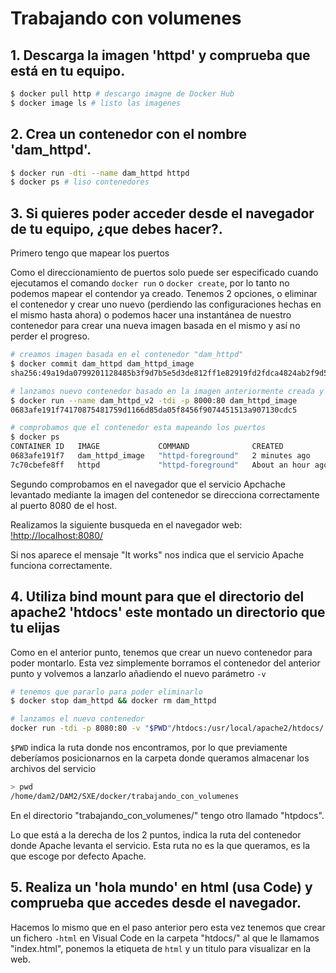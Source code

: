 # Trabajando con volumenes
## 1. Descarga la imagen 'httpd' y comprueba que está en tu equipo.
```bash
$ docker pull http # descargo imagne de Docker Hub
$ docker image ls # listo las imagenes
```
## 2. Crea un contenedor con el nombre 'dam_httpd'.
```bash
$ docker run -dti --name dam_httpd httpd 
$ docker ps # liso contenedores
```

## 3. Si quieres poder acceder desde el navegador de tu equipo, ¿que debes hacer?.

Primero tengo que mapear los puertos

Como el direccionamiento de puertos solo puede ser especificado cuando ejecutamos el comando `docker run` o `docker create`, por lo tanto no podemos mapear el contendor ya creado. Tenemos 2 opciones, o eliminar el contenedor y crear uno nuevo (perdiendo las configuraciones hechas en el mismo hasta ahora) o podemos hacer una instantánea de
nuestro contenedor para crear una nueva imagen basada en el mismo y así no perder el progreso.

```bash
# creamos imagen basada en el contenedor "dam_httpd"
$ docker commit dam_httpd dam_httpd_image
sha256:49a19da0799201128485b3f9d7b5e5d3de812ff1e82919fd2fdca4824ab2f9d5

# lanzamos nuevo contenedor basado en la imagen anteriormente creada y mapeando los puerto
$ docker run --name dam_httpd_v2 -tdi -p 8000:80 dam_httpd_image 
0683afe191f74170875481759d1166d85da05f8456f9074451513a907130cdc5

# comprobamos que el contenedor esta mapeando los puertos
$ docker ps
CONTAINER ID   IMAGE             COMMAND              CREATED             STATUS             PORTS                                   NAMES
0683afe191f7   dam_httpd_image   "httpd-foreground"   2 minutes ago       Up 2 minutes       0.0.0.0:8000->80/tcp, :::8000->80/tcp   dam_httpd_v2
7c70cbefe8ff   httpd             "httpd-foreground"   About an hour ago   Up About an hour   80/tcp                                  dam_httpd
```

Segundo comprobamos en el navegador que el servicio Apchache levantado mediante la imagen del contenedor se direcciona correctamente al puerto 8080 de el host.

Realizamos la siguiente busqueda en el navegador web:
[!http://localhost:8080/](http://localhost:8080/)

Si nos aparece el mensaje "It works" nos indica que el servicio Apache funciona correctamente.

## 4. Utiliza bind mount para que el directorio del apache2 'htdocs' este montado un directorio que tu elijas

Como en el anterior punto, tenemos que crear un nuevo contenedor para poder montarlo. Esta vez simplemente borramos el contenedor del anterior punto y volvemos a lanzarlo añadiendo el nuevo parámetro `-v`
```bash
# tenemos que pararlo para poder eliminarlo
$ docker stop dam_httpd && docker rm dam_httpd

# lanzamos el nuevo contenedor
docker run -tdi -p 8080:80 -v "$PWD"/htdocs:/usr/local/apache2/htdocs/ --name dam_httpd httpd
```
`$PWD` indica la ruta donde nos encontramos, por lo que previamente deberíamos posicionarnos en la carpeta donde queramos almacenar los archivos del servicio
```bash
> pwd
/home/dam2/DAM2/SXE/docker/trabajando_con_volumenes
```
En el directorio "trabajando_con_volumenes/" tengo otro llamado "htpdocs".

Lo que está a la derecha de los 2 puntos, indica la ruta del contenedor donde Apache levanta el servicio. Esta ruta no es la que queramos, es la que escoge por defecto Apache.

## 5. Realiza un 'hola mundo' en html (usa Code) y comprueba que accedes desde el navegador.

Hacemos lo mismo que en el paso anterior pero esta vez tenemos que crear un fichero `-html` en Visual Code en la carpeta "htdocs/" al que le llamamos "index.html", ponemos la etiqueta de `html` y un titulo para visualizar en la web.




